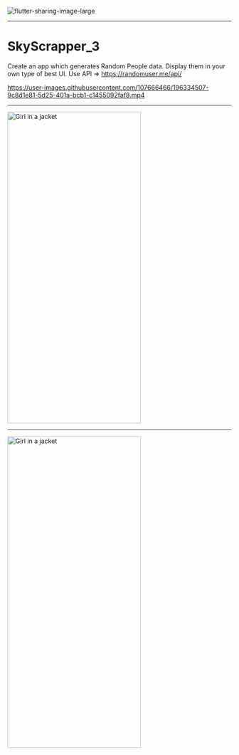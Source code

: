![flutter-sharing-image-large](https://user-images.githubusercontent.com/107666466/196334454-3169c1d1-ebab-41bb-a54e-f2faccbc484e.png)

<!-- <img src="https://user-images.githubusercontent.com/107666466/196148682-5233b5f7-ddda-422d-be49-7af1695b37ef.png" width="1200" height="280"> -->

---

# SkyScrapper_3
Create an app which generates Random People data. Display them in your own type of best UI.
Use API => https://randomuser.me/api/


https://user-images.githubusercontent.com/107666466/196334507-9c8d1e81-5d25-401a-bcb1-c1455092faf8.mp4


---


<img src="https://user-images.githubusercontent.com/107666466/196334641-6e0444d1-3526-4e94-bfca-59b66a6987e5.jpg" alt="Girl in a jacket" width="300" height="700">

---
  
<img src="https://user-images.githubusercontent.com/107666466/196334654-b5a0baf5-9a76-4194-8c43-9602b8f4cd78.jpg" alt="Girl in a jacket" width="300" height="700">



